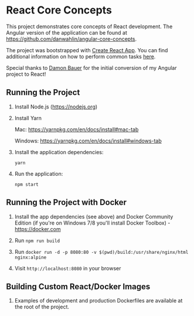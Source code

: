# React Core Concepts

This project demonstrates core concepts of React development. The Angular version of the application can be found at https://github.com/danwahlin/angular-core-concepts.

The project was bootstrapped with [Create React App](https://github.com/facebookincubator/create-react-app). You can find additional information on how to perform common tasks [here](https://github.com/facebookincubator/create-react-app/blob/master/packages/react-scripts/template/README.md).

Special thanks to [Damon Bauer](https://github.com/damonbauer) for the initial conversion of my Angular project to React!

## Running the Project

1. Install Node.js (https://nodejs.org)

1. Install Yarn

    Mac:      https://yarnpkg.com/en/docs/install#mac-tab

    Windows:  https://yarnpkg.com/en/docs/install#windows-tab

1. Install the application dependencies:

    `yarn`

1. Run the application:

    `npm start`
    

## Running the Project with Docker

1. Install the app dependencies (see above) and Docker Community Edition (if you're on Windows 7/8 you'll install Docker Toolbox) - https://docker.com

1. Run `npm run build`

1. Run `docker run -d -p 8080:80 -v $(pwd)/build:/usr/share/nginx/html nginx:alpine`

1. Visit `http://localhost:8080` in your browser


## Building Custom React/Docker Images

1. Examples of development and production Dockerfiles are available at the root of the project.

